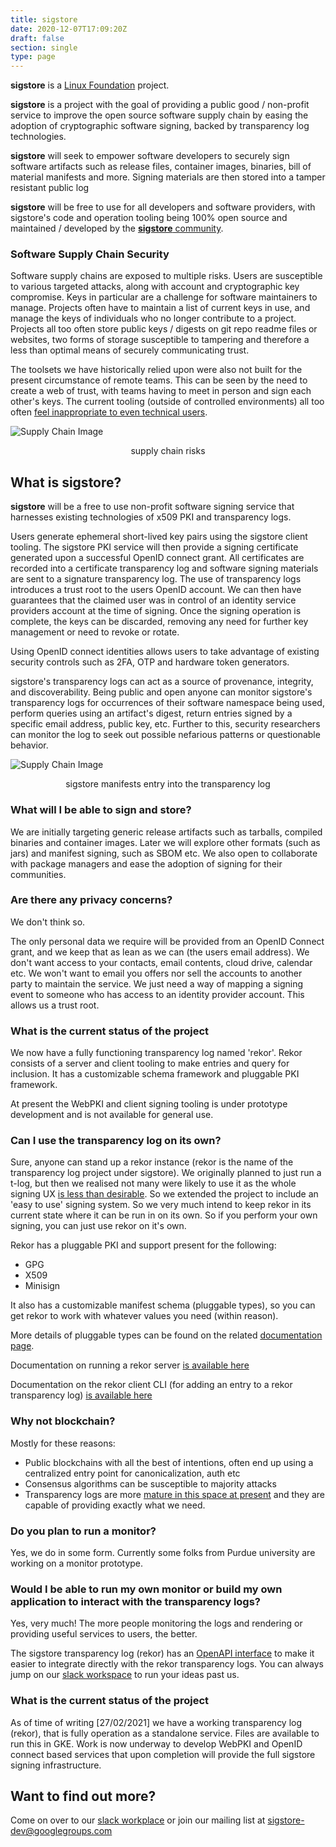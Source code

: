 ```yaml
---
title: sigstore
date: 2020-12-07T17:09:20Z
draft: false
section: single
type: page
---
```

**sigstore** is a [Linux Foundation](https://linuxfoundation.org/) project.


**sigstore** is a project with the goal of providing a public good / non-profit service to improve the open source
software supply chain by easing the adoption of cryptographic software signing, backed by transparency log technologies.

**sigstore** will seek to empower software developers to securely sign software artifacts such as release files,
container images, binaries, bill of material manifests and more. Signing materials are then stored into a tamper
resistant public log

**sigstore** will be free to use for all developers and software providers, with sigstore's code and operation
tooling being 100% open source and maintained / developed by the [**sigstore** community](https://github.com/sigstore).

### Software Supply Chain Security

Software supply chains are exposed to multiple risks. Users are susceptible to various targeted attacks, along with
account and cryptographic key compromise. Keys in particular are a challenge for software maintainers to manage.
Projects often have to maintain a list of current keys in use, and manage the keys of individuals who no longer
contribute to a project. Projects all too often store public keys / digests on git repo readme files or websites,
two forms of storage susceptible to tampering and therefore a less than optimal means of securely communicating trust.

The toolsets we have historically relied upon were also not built for the present circumstance of remote teams. This can
be seen by the need to create a web of trust, with teams having to meet in person and sign each other's keys. The
current tooling (outside of controlled  environments) all too often [feel inappropriate to even technical users](https://blog.filippo.io/giving-up-on-long-term-pgp/).

![Supply Chain Image](/images/ssc.png)
<p style="text-align: center;">supply chain risks</p>

## What is sigstore?

**sigstore** will be a free to use non-profit software signing service that harnesses existing technologies of x509 PKI and
transparency logs.

Users generate ephemeral short-lived key pairs using the sigstore client tooling. The sigstore PKI service will then
provide a signing certificate generated upon a successful OpenID connect grant. All certificates are recorded into a
certificate transparency log and software signing materials are sent to a signature transparency log. The use of
transparency logs introduces a trust root to the users OpenID account. We can then have guarantees that the claimed
user was in control of an identity service providers account at the time of signing. Once the signing operation is
complete, the keys can be discarded, removing any need for further key management or need to revoke or rotate. 

Using OpenID connect identities allows users to take advantage of existing security controls such as 2FA, OTP
and hardware token generators.

sigstore's transparency logs can act as a source of provenance, integrity, and discoverability. Being public
and open anyone can monitor sigstore's transparency logs for occurrences of their software namespace being used,
perform queries using an artifact's digest, return entries signed by a specific email address, public key, etc. Further
to this, security researchers can monitor the log to seek out possible nefarious patterns or questionable behavior.

![Supply Chain Image](/images/tree.png)
<p style="text-align: center;">sigstore manifests entry into the transparency log</p>

### What will I be able to sign and store?

We are initially targeting generic release artifacts such as tarballs, compiled binaries and container images. Later
we will explore other formats (such as jars) and manifest signing, such as SBOM etc. We also open to collaborate with
package managers and ease the adoption of signing for their communities.

### Are there any privacy concerns?

We don't think so.

The only personal data we require will be provided from an OpenID Connect grant, and we keep that as lean as
we can (the users email address). We don't want access to your contacts, email contents, cloud drive, calendar
etc. We won't want to email you offers nor sell the accounts to another party to maintain the service. We just need a
way of mapping a signing event to someone who has access to an identity provider account. This allows us a trust root.

### What is the current status of the project

We now have a fully functioning transparency log named 'rekor'. Rekor consists of a server and client tooling to
make entries and query for inclusion. It has a customizable schema framework and pluggable PKI framework.

At present the WebPKI and client signing tooling is under prototype development and is not available for general use.

### Can I use the transparency log on its own?

Sure, anyone can stand up a rekor instance (rekor is the name of the transparency log project under sigstore). We
originally planned to just run a t-log, but then we realised not many were likely to use it as the whole signing UX [is
less than desirable](https://latacora.micro.blog/2019/07/16/the-pgp-problem.html). So we extended the project to include
an 'easy to use' signing system. So we very much intend to keep rekor in its current state where it can be run in on its
own. So if you perform your own signing, you can just use rekor on it's own.

Rekor has a pluggable PKI and support present for the following:

* GPG
* X509
* Minisign

It also has a customizable manifest schema (pluggable types), so you can get rekor to work with whatever values you need
(within reason).

More details of pluggable types can be found on the related [documentation page](../docs/plugable_types).

Documentation on running a rekor server [is available here](../get_started/server)

Documentation on the rekor client CLI (for adding an entry to a rekor transparency log)  [is available here](../get_started/client)

### Why not blockchain?

Mostly for these reasons:

* Public blockchains with all the best of intentions, often end up using a centralized entry point for canonicalization,
  auth etc
* Consensus algorithms can be susceptible to majority attacks
* Transparency logs are more [mature in this space at present](https://certificate.transparency.dev/) and they are
  capable of providing exactly what we need.
  
### Do you plan to run a monitor?

Yes, we do in some form. Currently some folks from Purdue university are working on a monitor prototype.

### Would I be able to run my own monitor or build my own application to interact with the transparency logs?

Yes, very much! The more people monitoring the logs and rendering or providing useful services to users, the better.

The sigstore transparency log (rekor) has an [OpenAPI interface](https://sigstore.dev/swagger/) to make it easier to
integrate directly with the rekor transparency logs. You can always jump on our [slack workspace](https://join.slack.com/t/sigstore/shared_invite/zt-mhs55zh0-XmY3bcfWn4XEyMqUUutbUQ)
to run your ideas past us.

### What is the current status of the project

As of time of writing [27/02/2021] we have a working transparency log (rekor), that is fully operation as a standalone
service. Files are available to run this in GKE. Work is now underway to develop WebPKI and OpenID connect based
services that upon completion will provide the full sigstore signing infrastructure.

## Want to find out more?

Come on over to our [slack
workplace](https://join.slack.com/t/sigstore/shared_invite/zt-mhs55zh0-XmY3bcfWn4XEyMqUUutbUQ) or join our mailing list at [sigstore-dev@googlegroups.com](https://groups.google.com/g/sigstore-dev)
